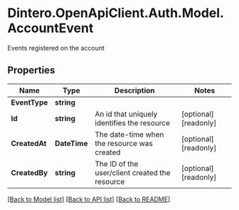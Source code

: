 # Dintero.OpenApiClient.Auth.Model.AccountEvent
Events registered on the account 

## Properties

Name | Type | Description | Notes
------------ | ------------- | ------------- | -------------
**EventType** | **string** |  | 
**Id** | **string** | An id that uniquely identifies the resource  | [optional] [readonly] 
**CreatedAt** | **DateTime** | The date-time when the resource was created  | [optional] [readonly] 
**CreatedBy** | **string** | The ID of the user/client created the resource  | [optional] [readonly] 

[[Back to Model list]](../README.md#documentation-for-models) [[Back to API list]](../README.md#documentation-for-api-endpoints) [[Back to README]](../README.md)

